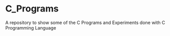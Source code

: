 # C_Programs
A repository to show some of the C Programs and Experiments done with C Programming Language
